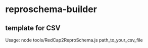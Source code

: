 # reproschema-builder

## template for CSV

Usage: node tools/RedCap2ReproSchema.js path_to_your_csv_file
